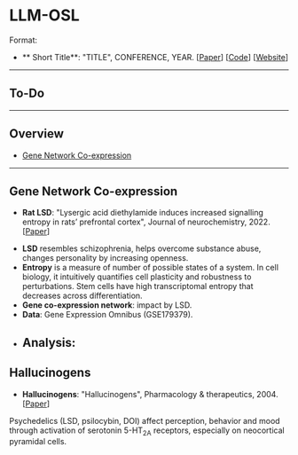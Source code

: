 # LLM-OSL
Format:
* ** Short Title**: "TITLE", CONFERENCE, YEAR. [[Paper](link)] [[Code](link)] [[Website](link)]

---
## To-Do


---
## Overview
* [Gene Network Co-expression](#gene-network-co-expression)


---
## Gene Network Co-expression
* **Rat LSD**: "Lysergic acid diethylamide induces increased signalling entropy in rats’ prefrontal cortex", Journal of neurochemistry, 2022. [[Paper](https://pubmed.ncbi.nlm.nih.gov/34729786/)]

- **LSD** resembles schizophrenia, helps overcome substance abuse, changes personality by increasing openness.
- **Entropy** is a measure of number of possible states of a system. In cell biology, it intuitively quantifies cell plasticity and robustness to perturbations. Stem cells have high transcriptomal entropy that decreases across differentiation.
- **Gene co-expression network**: impact by LSD.
- **Data**: Gene Expression Omnibus (GSE179379).
- **Analysis**:
    - 

## Hallucinogens
* **Hallucinogens**: "Hallucinogens", Pharmacology \& therapeutics, 2004. [[Paper](https://pubmed.ncbi.nlm.nih.gov/14761703/)]

Psychedelics (LSD, psilocybin, DOI) affect perception, behavior and mood through activation of serotonin $\text{5-HT}_\text{{2A}}$ receptors, especially on neocortical pyramidal cells.